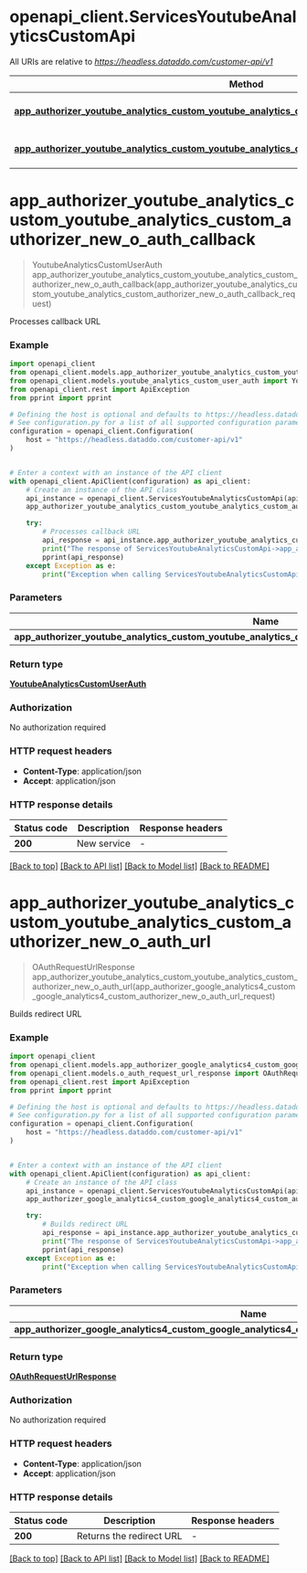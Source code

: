 # openapi_client.ServicesYoutubeAnalyticsCustomApi

All URIs are relative to *https://headless.dataddo.com/customer-api/v1*

Method | HTTP request | Description
------------- | ------------- | -------------
[**app_authorizer_youtube_analytics_custom_youtube_analytics_custom_authorizer_new_o_auth_callback**](ServicesYoutubeAnalyticsCustomApi.md#app_authorizer_youtube_analytics_custom_youtube_analytics_custom_authorizer_new_o_auth_callback) | **POST** /services/youtube_analytics_custom/oauth-process-callback | Processes callback URL
[**app_authorizer_youtube_analytics_custom_youtube_analytics_custom_authorizer_new_o_auth_url**](ServicesYoutubeAnalyticsCustomApi.md#app_authorizer_youtube_analytics_custom_youtube_analytics_custom_authorizer_new_o_auth_url) | **POST** /services/youtube_analytics_custom/oauth-request-url | Builds redirect URL


# **app_authorizer_youtube_analytics_custom_youtube_analytics_custom_authorizer_new_o_auth_callback**
> YoutubeAnalyticsCustomUserAuth app_authorizer_youtube_analytics_custom_youtube_analytics_custom_authorizer_new_o_auth_callback(app_authorizer_youtube_analytics_custom_youtube_analytics_custom_authorizer_new_o_auth_callback_request)

Processes callback URL

### Example


```python
import openapi_client
from openapi_client.models.app_authorizer_youtube_analytics_custom_youtube_analytics_custom_authorizer_new_o_auth_callback_request import AppAuthorizerYoutubeAnalyticsCustomYoutubeAnalyticsCustomAuthorizerNewOAuthCallbackRequest
from openapi_client.models.youtube_analytics_custom_user_auth import YoutubeAnalyticsCustomUserAuth
from openapi_client.rest import ApiException
from pprint import pprint

# Defining the host is optional and defaults to https://headless.dataddo.com/customer-api/v1
# See configuration.py for a list of all supported configuration parameters.
configuration = openapi_client.Configuration(
    host = "https://headless.dataddo.com/customer-api/v1"
)


# Enter a context with an instance of the API client
with openapi_client.ApiClient(configuration) as api_client:
    # Create an instance of the API class
    api_instance = openapi_client.ServicesYoutubeAnalyticsCustomApi(api_client)
    app_authorizer_youtube_analytics_custom_youtube_analytics_custom_authorizer_new_o_auth_callback_request = openapi_client.AppAuthorizerYoutubeAnalyticsCustomYoutubeAnalyticsCustomAuthorizerNewOAuthCallbackRequest() # AppAuthorizerYoutubeAnalyticsCustomYoutubeAnalyticsCustomAuthorizerNewOAuthCallbackRequest | 

    try:
        # Processes callback URL
        api_response = api_instance.app_authorizer_youtube_analytics_custom_youtube_analytics_custom_authorizer_new_o_auth_callback(app_authorizer_youtube_analytics_custom_youtube_analytics_custom_authorizer_new_o_auth_callback_request)
        print("The response of ServicesYoutubeAnalyticsCustomApi->app_authorizer_youtube_analytics_custom_youtube_analytics_custom_authorizer_new_o_auth_callback:\n")
        pprint(api_response)
    except Exception as e:
        print("Exception when calling ServicesYoutubeAnalyticsCustomApi->app_authorizer_youtube_analytics_custom_youtube_analytics_custom_authorizer_new_o_auth_callback: %s\n" % e)
```



### Parameters


Name | Type | Description  | Notes
------------- | ------------- | ------------- | -------------
 **app_authorizer_youtube_analytics_custom_youtube_analytics_custom_authorizer_new_o_auth_callback_request** | [**AppAuthorizerYoutubeAnalyticsCustomYoutubeAnalyticsCustomAuthorizerNewOAuthCallbackRequest**](AppAuthorizerYoutubeAnalyticsCustomYoutubeAnalyticsCustomAuthorizerNewOAuthCallbackRequest.md)|  | 

### Return type

[**YoutubeAnalyticsCustomUserAuth**](YoutubeAnalyticsCustomUserAuth.md)

### Authorization

No authorization required

### HTTP request headers

 - **Content-Type**: application/json
 - **Accept**: application/json

### HTTP response details

| Status code | Description | Response headers |
|-------------|-------------|------------------|
**200** | New service |  -  |

[[Back to top]](#) [[Back to API list]](../README.md#documentation-for-api-endpoints) [[Back to Model list]](../README.md#documentation-for-models) [[Back to README]](../README.md)

# **app_authorizer_youtube_analytics_custom_youtube_analytics_custom_authorizer_new_o_auth_url**
> OAuthRequestUrlResponse app_authorizer_youtube_analytics_custom_youtube_analytics_custom_authorizer_new_o_auth_url(app_authorizer_google_analytics4_custom_google_analytics4_custom_authorizer_new_o_auth_url_request)

Builds redirect URL

### Example


```python
import openapi_client
from openapi_client.models.app_authorizer_google_analytics4_custom_google_analytics4_custom_authorizer_new_o_auth_url_request import AppAuthorizerGoogleAnalytics4CustomGoogleAnalytics4CustomAuthorizerNewOAuthUrlRequest
from openapi_client.models.o_auth_request_url_response import OAuthRequestUrlResponse
from openapi_client.rest import ApiException
from pprint import pprint

# Defining the host is optional and defaults to https://headless.dataddo.com/customer-api/v1
# See configuration.py for a list of all supported configuration parameters.
configuration = openapi_client.Configuration(
    host = "https://headless.dataddo.com/customer-api/v1"
)


# Enter a context with an instance of the API client
with openapi_client.ApiClient(configuration) as api_client:
    # Create an instance of the API class
    api_instance = openapi_client.ServicesYoutubeAnalyticsCustomApi(api_client)
    app_authorizer_google_analytics4_custom_google_analytics4_custom_authorizer_new_o_auth_url_request = openapi_client.AppAuthorizerGoogleAnalytics4CustomGoogleAnalytics4CustomAuthorizerNewOAuthUrlRequest() # AppAuthorizerGoogleAnalytics4CustomGoogleAnalytics4CustomAuthorizerNewOAuthUrlRequest | 

    try:
        # Builds redirect URL
        api_response = api_instance.app_authorizer_youtube_analytics_custom_youtube_analytics_custom_authorizer_new_o_auth_url(app_authorizer_google_analytics4_custom_google_analytics4_custom_authorizer_new_o_auth_url_request)
        print("The response of ServicesYoutubeAnalyticsCustomApi->app_authorizer_youtube_analytics_custom_youtube_analytics_custom_authorizer_new_o_auth_url:\n")
        pprint(api_response)
    except Exception as e:
        print("Exception when calling ServicesYoutubeAnalyticsCustomApi->app_authorizer_youtube_analytics_custom_youtube_analytics_custom_authorizer_new_o_auth_url: %s\n" % e)
```



### Parameters


Name | Type | Description  | Notes
------------- | ------------- | ------------- | -------------
 **app_authorizer_google_analytics4_custom_google_analytics4_custom_authorizer_new_o_auth_url_request** | [**AppAuthorizerGoogleAnalytics4CustomGoogleAnalytics4CustomAuthorizerNewOAuthUrlRequest**](AppAuthorizerGoogleAnalytics4CustomGoogleAnalytics4CustomAuthorizerNewOAuthUrlRequest.md)|  | 

### Return type

[**OAuthRequestUrlResponse**](OAuthRequestUrlResponse.md)

### Authorization

No authorization required

### HTTP request headers

 - **Content-Type**: application/json
 - **Accept**: application/json

### HTTP response details

| Status code | Description | Response headers |
|-------------|-------------|------------------|
**200** | Returns the redirect URL |  -  |

[[Back to top]](#) [[Back to API list]](../README.md#documentation-for-api-endpoints) [[Back to Model list]](../README.md#documentation-for-models) [[Back to README]](../README.md)

